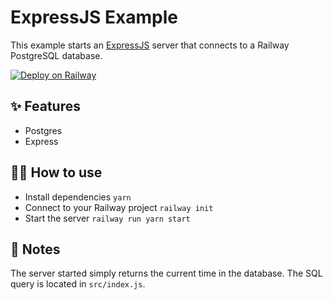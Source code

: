# ExpressJS Example

This example starts an [ExpressJS](https://expressjs.com/) server that connects
to a Railway PostgreSQL database.

[![Deploy on Railway](https://railway.app/button.svg)](https://railway.app/new?template=https%3A%2F%2Fgithub.com%2Frailwayapp%2Fexamples%2Ftree%2Fmaster%2Fexamples%2Fexpressjs)

## ✨ Features

- Postgres
- Express

## 💁‍♀️ How to use

- Install dependencies `yarn`
- Connect to your Railway project `railway init`
- Start the server `railway run yarn start`

## 📝 Notes

The server started simply returns the current time in the database. The SQL
query is located in `src/index.js`.

